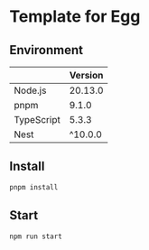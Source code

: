# Template for Egg

## Environment

|            | Version |
| ---------- | ------- |
| Node.js    | 20.13.0 |
| pnpm       | 9.1.0   |
| TypeScript | 5.3.3   |
| Nest       | ^10.0.0 |

## Install

```sh
pnpm install
```

## Start

```sh
npm run start
```
